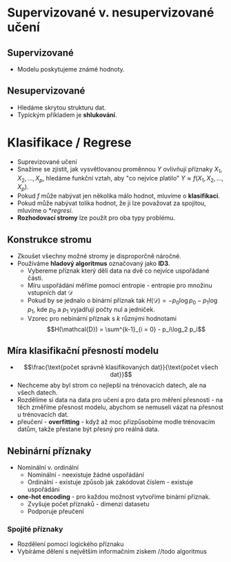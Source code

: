 # Supervizované v. nesupervizované učení
## Supervizované
- Modelu poskytujeme známé hodnoty.
## Nesupervizované
- Hledáme skrytou strukturu dat.
- Typickým příkladem je **shlukování**.

# Klasifikace / Regrese
- Suprevizované učení
- Snažíme se zjistit, jak vysvětlovanou proměnnou $Y$ ovlivňují příznaky $X_1, X_2, \ldots, X_p$, hledáme funkční vztah, aby "co nejvíce platilo" $Y \approx f(X_1, X_2, \ldots, X_p)$.
- Pokud $f$ může nabývat jen několika málo hodnot, mluvíme o **klasifikaci**.
- Pokud může nabývat tolika hodnot, že ji lze považovat za spojitou, mluvíme o **regresi*.
- **Rozhodovací stromy** lze použít pro oba typy problému.

## Konstrukce stromu
- Zkoušet všechny možné stromy je disproporčně náročné.
- Používáme **hladový algoritmus** označovaný jako **ID3**.
	- Vybereme příznak který dělí data na dvě co nejvíce uspořádané části.
	- Míru uspořádání měříme pomocí entropie - entropie pro množinu vstupních dat $\mathcal{D}$
	- Pokud by se jednalo o binární příznak tak $H(\mathcal{D}) = -p_0 \log{p_0} -p_1 \log{p_1}$, kde $p_0$ a $p_1$ vyjadřují počty nul a jedniček.
	- Vzorec pro nebinární příznak s $k$ různými hodnotami $$H(\mathcal{D}) = \sum^{k-1}_{i = 0} - p_i\log_2 p_i$$
##  Míra klasifikační přesností modelu
-  $$\frac{\text{počet správně klasifikovaných dat}}{\text{počet všech dat}}$$
- Nechceme aby byl strom co nejlepší na trénovacích datech, ale na všech datech.
- Rozdělíme si data na data pro učení a pro data pro měření přesnosti - na těch změříme přesnost modelu, abychom se nemuseli vázat na přesnost u trénovacích dat.
- přeučení - **overfitting** - když až moc přizpůsobíme modle trénovacím datům, takže přestane být přesný pro reálná data.
## Nebinární příznaky
- Nominální v. ordinální
	- Nominální  - neexistuje žádné uspořádání
	- Ordinální - existuje způsob jak zakódovat číslem - existuje uspořádání
- **one-hot encoding** - pro každou možnost vytvoříme binární příznak.
	- Zvyšuje počet příznaků - dimenzi datasetu
	- Podporuje přeučení
### Spojité příznaky
- Rozdělení pomocí logického příznaku
- Vybíráme dělení s největším informačním ziskem
//todo algoritmus

